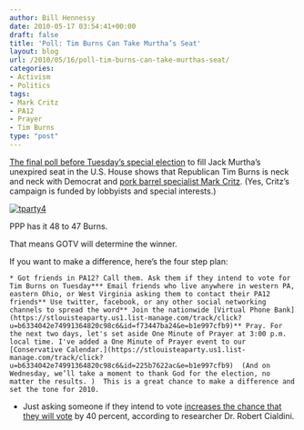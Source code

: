 ```yaml
---
author: Bill Hennessy
date: 2010-05-17 03:54:41+00:00
draft: false
title: 'Poll: Tim Burns Can Take Murtha’s Seat'
layout: blog
url: /2010/05/16/poll-tim-burns-can-take-murthas-seat/
categories:
- Activism
- Politics
tags:
- Mark Critz
- PA12
- Prayer
- Tim Burns
type: "post"
---
```


[The final poll before Tuesday’s special election](https://publicpolicypolling.blogspot.com/2010/05/burns-critz-close.html) to fill Jack [](https://publicpolicypolling.blogspot.com/2010/05/burns-critz-close.html)Murtha’s unexpired seat in the U.S. House shows that Republican Tim Burns is neck and neck with Democrat and [pork barrel specialist Mark Critz](https://www.washingtonexaminer.com/opinion/blogs/beltway-confidential/earmark-lobbyists-contractors-put-their-money-on-dem-in-race-to-replace-murtha-92087929.html). (Yes, Critz’s campaign is funded by lobbyists and special interests.)

 

[![tparty4](https://hennessysview.com/wp-content/uploads/2010/05/tparty4.jpg)
](https://www.timburnsforcongress.com/index.php)

 

PPP has it 48 to 47 Burns. 

 

That means GOTV will determine the winner. 

 

If you want to make a difference, here’s the four step plan:

 

    * Got friends in PA12? Call them. Ask them if they intend to vote for Tim Burns on Tuesday*** Email friends who live anywhere in western PA, eastern Ohio, or West Virginia asking them to contact their PA12 friends** Use twitter, facebook, or any other social networking channels to spread the word** Join the nationwide [Virtual Phone Bank](https://stlouisteaparty.us1.list-manage.com/track/click?u=b6334042e74991364820c98c6&id=f73447ba24&e=b1e997cfb9)** Pray. For the next two days, let's set aside One Minute of Prayer at 3:00 p.m. local time. I've added a One Minute of Prayer event to our [Conservative Calendar.](https://stlouisteaparty.us1.list-manage.com/track/click?u=b6334042e74991364820c98c6&id=225b7622ac&e=b1e997cfb9)  (And on Wednesday, we’ll take a moment to thank God for the election, no matter the results. )  This is a great chance to make a difference and set the tone for 2010.  

* Just asking someone if they intend to vote [increases the chance that they will vote](https://influenceatwork.com/Media/RBC/E_Brand_principles.pdf) by 40 percent, according to researcher Dr. Robert Cialdini. 
